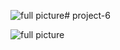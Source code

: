![full picture](https://github.com/user-attachments/assets/d527bafa-8311-4b1d-af41-aad6e071becd)# project-6



![full picture](https://github.com/user-attachments/assets/61f1af58-8773-48a3-b720-6d42a504b4c7)
